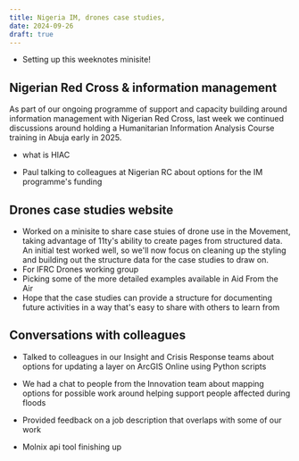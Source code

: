```yaml
---
title: Nigeria IM, drones case studies, 
date: 2024-09-26
draft: true
---
```

* Setting up this weeknotes minisite! 

## Nigerian Red Cross & information management
As part of our ongoing programme of support and capacity building around information management with Nigerian Red Cross, last week we continued discussions around holding a Humanitarian Information Analysis Course training in Abuja early in 2025. 
  * what is HIAC

* Paul talking to colleagues at Nigerian RC about options for the IM programme's funding 

## Drones case studies website
* Worked on a minisite to share case stuies of drone use in the Movement, taking advantage of 11ty's ability to create pages from structured data. An initial test worked well, so we'll now focus on cleaning up the styling and building out the structure data for the case studies to draw on. 
* For IFRC Drones working group 
* Picking some of the more detailed examples available in Aid From the Air 
* Hope that the case studies can provide a structure for documenting future activities in a way that's easy to share with others to learn from 

## Conversations with colleagues 
* Talked to colleagues in our Insight and Crisis Response teams about options for updating a layer on ArcGIS Online using Python scripts 
* We had a chat to people from the Innovation team about mapping options for possible work around helping support people affected during floods
* Provided feedback on a job description that overlaps with some of our work 

* Molnix api tool finishing up
